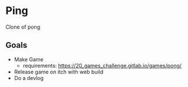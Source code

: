 # Ping
Clone of pong


## Goals
- Make Game
  - requirements: https://20_games_challenge.gitlab.io/games/pong/
- Release game on itch with web build
- Do a devlog

